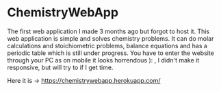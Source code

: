 # ChemistryWebApp

The first web application I made 3 months ago but forgot to host it. This web application is simple and solves chemistry problems. It can do molar calculations and stoichiometric problems, balance equations and has a periodic table which is still under progress. You have to enter the website through your
PC as on mobile it looks horrendous ): , I didn't make it responsive, but will try to if I get time.

Here it is → https://chemistrywebapp.herokuapp.com/ 
